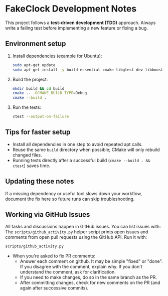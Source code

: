 FakeClock Development Notes
===========================

This project follows a **test-driven development (TDD)** approach. Always write a failing test before implementing a new feature or fixing a bug.

Environment setup
-----------------

1. Install dependencies (example for Ubuntu):
   ```bash
   sudo apt-get update
   sudo apt-get install -y build-essential cmake libgtest-dev libboost-dev
   ```
2. Build the project:
   ```bash
   mkdir build && cd build
   cmake .. -DCMAKE_BUILD_TYPE=Debug
   cmake --build .
   ```
3. Run the tests:
   ```bash
   ctest --output-on-failure
   ```

Tips for faster setup
---------------------

- Install all dependencies in one step to avoid repeated apt calls.
- Reuse the same `build` directory when possible; CMake will only rebuild changed files.
- Running tests directly after a successful build (`cmake --build . && ctest`) saves time.

Updating these notes
--------------------

If a missing dependency or useful tool slows down your workflow, document the fix
here so future runs can skip troubleshooting.

Working via GitHub Issues
-------------------------

All tasks and discussions happen in GitHub issues. You can list issues with:
The `scripts/github_activity.py` helper script prints open issues and
comments from open pull requests using the GitHub API. Run it with:
```bash
scripts/github_activity.py
```

- When you're asked to fix PR comments:
    - Answer each comment on github. It may be simple "fixed" or "done". If you
      disagree with the comment, explain why. If you don't understand the comment, ask for clarification.
    - If you need to make changes, do so in the same branch as the PR.
    - After committing changes, check for new comments on the PR (and again after successive commits).  